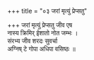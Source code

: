 +++
title = "०३ जरां मृत्युं प्रेप्सतु"

+++
जरां मृत्युं प्रेप्सतु जीव एष  
नास्य क्रिमिर् ईशातो नोत जम्भः ।  
संरभ्य जीव शरदः सुवर्चा  
अग्निष् टे गोपा अधिपा वसिष्ठः ॥